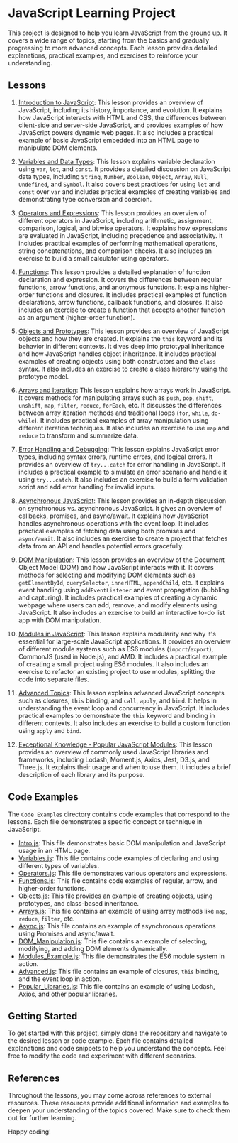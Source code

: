 # JavaScript Learning Project

This project is designed to help you learn JavaScript from the ground up. It covers a wide range of topics, starting from the basics and gradually progressing to more advanced concepts. Each lesson provides detailed explanations, practical examples, and exercises to reinforce your understanding.

## Lessons

1. [Introduction to JavaScript](Lessons/1.%20Introduction%20to%20JavaScript.md): This lesson provides an overview of JavaScript, including its history, importance, and evolution. It explains how JavaScript interacts with HTML and CSS, the differences between client-side and server-side JavaScript, and provides examples of how JavaScript powers dynamic web pages. It also includes a practical example of basic JavaScript embedded into an HTML page to manipulate DOM elements.

2. [Variables and Data Types](Lessons/2.%20Variables%20and%20Data%20Types.md): This lesson explains variable declaration using `var`, `let`, and `const`. It provides a detailed discussion on JavaScript data types, including `String`, `Number`, `Boolean`, `Object`, `Array`, `Null`, `Undefined`, and `Symbol`. It also covers best practices for using `let` and `const` over `var` and includes practical examples of creating variables and demonstrating type conversion and coercion.

3. [Operators and Expressions](Lessons/3.%20Operators%20and%20Expressions.md): This lesson provides an overview of different operators in JavaScript, including arithmetic, assignment, comparison, logical, and bitwise operators. It explains how expressions are evaluated in JavaScript, including precedence and associativity. It includes practical examples of performing mathematical operations, string concatenations, and comparison checks. It also includes an exercise to build a small calculator using operators.

4. [Functions](Lessons/4.%20Functions.md): This lesson provides a detailed explanation of function declaration and expression. It covers the differences between regular functions, arrow functions, and anonymous functions. It explains higher-order functions and closures. It includes practical examples of function declarations, arrow functions, callback functions, and closures. It also includes an exercise to create a function that accepts another function as an argument (higher-order function).

5. [Objects and Prototypes](Lessons/5.%20Objects%20and%20Prototypes.md): This lesson provides an overview of JavaScript objects and how they are created. It explains the `this` keyword and its behavior in different contexts. It dives deep into prototypal inheritance and how JavaScript handles object inheritance. It includes practical examples of creating objects using both constructors and the `class` syntax. It also includes an exercise to create a class hierarchy using the prototype model.

6. [Arrays and Iteration](Lessons/6.%20Arrays%20and%20Iteration.md): This lesson explains how arrays work in JavaScript. It covers methods for manipulating arrays such as `push`, `pop`, `shift`, `unshift`, `map`, `filter`, `reduce`, `forEach`, etc. It discusses the differences between array iteration methods and traditional loops (`for`, `while`, `do-while`). It includes practical examples of array manipulation using different iteration techniques. It also includes an exercise to use `map` and `reduce` to transform and summarize data.

7. [Error Handling and Debugging](Lessons/7.%20Error%20Handling%20and%20Debugging.md): This lesson explains JavaScript error types, including syntax errors, runtime errors, and logical errors. It provides an overview of `try...catch` for error handling in JavaScript. It includes a practical example to simulate an error scenario and handle it using `try...catch`. It also includes an exercise to build a form validation script and add error handling for invalid inputs.

8. [Asynchronous JavaScript](Lessons/8.%20Asynchronous%20JavaScript.md): This lesson provides an in-depth discussion on synchronous vs. asynchronous JavaScript. It gives an overview of callbacks, promises, and async/await. It explains how JavaScript handles asynchronous operations with the event loop. It includes practical examples of fetching data using both promises and `async/await`. It also includes an exercise to create a project that fetches data from an API and handles potential errors gracefully.

9. [DOM Manipulation](Lessons/9.%20DOM%20Manipulation.md): This lesson provides an overview of the Document Object Model (DOM) and how JavaScript interacts with it. It covers methods for selecting and modifying DOM elements such as `getElementById`, `querySelector`, `innerHTML`, `appendChild`, etc. It explains event handling using `addEventListener` and event propagation (bubbling and capturing). It includes practical examples of creating a dynamic webpage where users can add, remove, and modify elements using JavaScript. It also includes an exercise to build an interactive to-do list app with DOM manipulation.

10. [Modules in JavaScript](Lessons/10.%20Modules%20in%20JavaScript.md): This lesson explains modularity and why it's essential for large-scale JavaScript applications. It provides an overview of different module systems such as ES6 modules (`import`/`export`), CommonJS (used in Node.js), and AMD. It includes a practical example of creating a small project using ES6 modules. It also includes an exercise to refactor an existing project to use modules, splitting the code into separate files.

11. [Advanced Topics](Lessons/11.%20Advanced%20Topics.md): This lesson explains advanced JavaScript concepts such as closures, `this` binding, and `call`, `apply`, and `bind`. It helps in understanding the event loop and concurrency in JavaScript. It includes practical examples to demonstrate the `this` keyword and binding in different contexts. It also includes an exercise to build a custom function using `apply` and `bind`.

12. [Exceptional Knowledge - Popular JavaScript Modules](Lessons/12.%20Exceptional%20Knowledge%20-%20Popular%20JavaScript%20Modules.md): This lesson provides an overview of commonly used JavaScript libraries and frameworks, including Lodash, Moment.js, Axios, Jest, D3.js, and Three.js. It explains their usage and when to use them. It includes a brief description of each library and its purpose.

## Code Examples

The `Code Examples` directory contains code examples that correspond to the lessons. Each file demonstrates a specific concept or technique in JavaScript.

- [Intro.js](Code%20Examples/1.%20Intro.js): This file demonstrates basic DOM manipulation and JavaScript usage in an HTML page.
- [Variables.js](Code%20Examples/2.%20Variables.js): This file contains code examples of declaring and using different types of variables.
- [Operators.js](Code%20Examples/3.%20Operators.js): This file demonstrates various operators and expressions.
- [Functions.js](Code%20Examples/4.%20Functions.js): This file contains code examples of regular, arrow, and higher-order functions.
- [Objects.js](Code%20Examples/5.%20Objects.js): This file provides an example of creating objects, using prototypes, and class-based inheritance.
- [Arrays.js](Code%20Examples/6.%20Arrays.js): This file contains an example of using array methods like `map`, `reduce`, `filter`, etc.
- [Async.js](Code%20Examples/7.%20Async.js): This file contains an example of asynchronous operations using Promises and async/await.
- [DOM_Manipulation.js](Code%20Examples/8.%20DOM_Manipulation.js): This file contains an example of selecting, modifying, and adding DOM elements dynamically.
- [Modules_Example.js](Code%20Examples/9.%20Modules_Example.js): This file demonstrates the ES6 module system in action.
- [Advanced.js](Code%20Examples/10.%20Advanced.js): This file contains an example of closures, `this` binding, and the event loop in action.
- [Popular_Libraries.js](Code%20Examples/11.%20Popular_Libraries.js): This file contains an example of using Lodash, Axios, and other popular libraries.

## Getting Started

To get started with this project, simply clone the repository and navigate to the desired lesson or code example. Each file contains detailed explanations and code snippets to help you understand the concepts. Feel free to modify the code and experiment with different scenarios.

## References

Throughout the lessons, you may come across references to external resources. These resources provide additional information and examples to deepen your understanding of the topics covered. Make sure to check them out for further learning.

Happy coding!